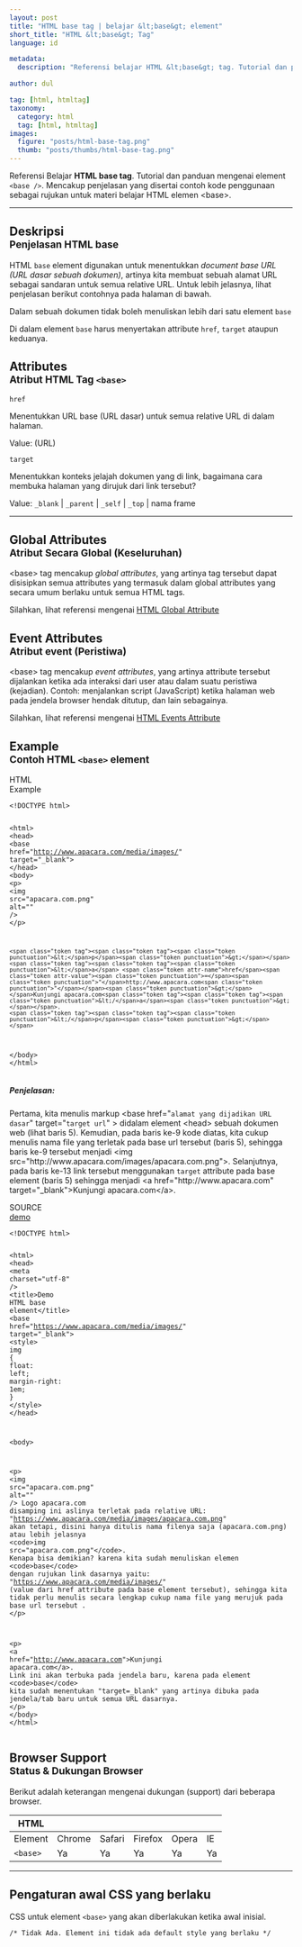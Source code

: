 ```yaml
---
layout: post
title: "HTML base tag | belajar &lt;base&gt; element"
short_title: "HTML &lt;base&gt; Tag"
language: id

metadata:
  description: "Referensi belajar HTML &lt;base&gt; tag. Tutorial dan panduan mengenai element &lt;base /&gt;, penjelasan dengan contoh kode penggunaan sebagai referensi belajar HTML &lt;base&gt;"

author: dul

tag: [html, htmltag]
taxonomy:
  category: html
  tag: [html, htmltag]
images:
  figure: "posts/html-base-tag.png"
  thumb: "posts/thumbs/html-base-tag.png"
---
```

<p class="text-muted">
  Referensi Belajar <strong>HTML base tag</strong>. Tutorial dan panduan mengenai element <code>&lt;base /&gt;</code>. Mencakup penjelasan yang disertai contoh kode penggunaan sebagai rujukan untuk materi belajar HTML <span lang="id">elemen</span> &lt;base&gt;.
</p>
<hr class="uk-article-divider">

<h2 class="title-sub bd-danger bd-left bd-left-only">Deskripsi <br>
  <small>Penjelasan HTML <span class="highlight">base</span></small>
</h2>
<p>
HTML <code>base</code> element digunakan untuk menentukkan <em>document base URL (URL dasar sebuah dokumen)</em>, artinya kita membuat sebuah alamat URL sebagai sandaran untuk semua relative URL. Untuk lebih jelasnya, lihat penjelasan berikut contohnya pada halaman di bawah.
</p>
<p>Dalam sebuah dokumen tidak boleh menuliskan lebih dari satu element <code>base</code> </p>
<p>Di dalam element <code>base</code> harus menyertakan attribute <code>href</code>, <code>target</code> ataupun keduanya. </p>

<!-- Attribute  -->
<section id="attribute">
<h2 class="title-sub bd-danger bd-left bd-left-only">Attributes <br>
  <small>Atribut HTML Tag <code>&lt;base&gt;</code></small>
</h2>
<div class="icard bg-gr3 bd-primary bd-top bd-top-only">
<div class="icard-heading clearfix co-wh bg-gr2">
 <div class="icard-bar"><div class="icard-bar-left pull-left"><span><code class="txt-lg">href</code></span></div></div></div><div class="icard-body icode itheme">
      <p>Menentukkan URL base (URL dasar) untuk semua relative URL di dalam halaman.</p>
      <div class="icard-footer clearfix bg-gr2 icode itheme">
        <p>Value: (URL)</p>
      </div>
  </div>
  </div>
<div class="icard bg-gr3 bd-primary bd-top bd-top-only">
<div class="icard-heading clearfix co-wh bg-gr2">
 <div class="icard-bar"><div class="icard-bar-left pull-left"><span><code class="txt-lg">target</code></span></div></div></div><div class="icard-body icode itheme">
      <p>Menentukkan konteks jelajah dokumen yang di link, bagaimana cara membuka halaman yang dirujuk dari link tersebut?</p>
      <div class="icard-footer clearfix bg-gr2 icode itheme">
        <p>Value: <code>_blank</code> | <code>_parent</code> | <code>_self</code> | <code>_top</code> | nama frame</p>
      </div>
  </div>
</div>
</section>

<hr class="uk-article-divider">
<!-- Global Attributes -->
<section id="global-attribute">
<h2 class="title-sub bd-danger bd-left bd-left-only">Global Attributes <br>
  <small>Atribut Secara Global (Keseluruhan)</small>
</h2>
  <div class="">
      <p>&lt;base&gt; tag mencakup <em>global attributes</em>, yang artinya tag tersebut dapat disisipkan semua attributes yang termasuk dalam global attributes yang secara umum berlaku untuk semua HTML tags.</p>
      <div class="footer-callout info">
        <p>Silahkan, lihat referensi mengenai <a href="http://www.apacara.com/blog/html-global-attribute.html">HTML Global Attribute</a></p>
      </div>
  </div>
</section>

<!-- Event Attributes -->
<section>
<h2 class="title-sub bd-danger bd-left bd-left-only">Event Attributes <br>
  <small>Atribut event  (Peristiwa)</small>
</h2>
  <div class="dul-callout dul-callout-warning">
      <p>&lt;base&gt; tag mencakup <em>event attributes</em>, yang artinya attribute tersebut dijalankan ketika ada interaksi dari user atau dalam suatu peristiwa (kejadian). Contoh: menjalankan script (JavaScript) ketika halaman web pada jendela browser hendak ditutup, dan lain sebagainya.</p>
      <div class="footer-callout warning">
        <p>Silahkan, lihat referensi mengenai <a href="http://www.apacara.com/blog/html-event-attribute.html">HTML Events Attribute</a></p>
      </div>
  </div>
</section>

<!-- Example -->
<section id="example">
<h2 class="title-sub bd-danger bd-left bd-left-only">Example<br>
  <small>Contoh HTML <code>&lt;base&gt;</code> element</small>
</h2>
<div class="dul-block">
<!-- example HTML code -->
<div class="icard">
<div class="icard-heading clearfix co-wh bg-pi2">
<div class="icard-bar">
<div class="icard-bar-left pull-left">
  <i class="fa fa-html5" aria-hidden="true"></i>
  <span>HTML</span>
</div>
<div class="icard-bar-right pull-right">
  <span>Example</span>
</div>
</div>
</div>
<div class="icard-body icode itheme">
<pre class="prettyprint linenums line-numbers highlight language-markup" data-line="5,11,15"><code data-language="html" class="html  language-markup"><span class="token doctype">&lt;!DOCTYPE html&gt;</span>

<span class="token tag"><span class="token tag"><span class="token punctuation">&lt;</span>html</span><span class="token punctuation">&gt;</span></span>
  <span class="token tag"><span class="token tag"><span class="token punctuation">&lt;</span>head</span><span class="token punctuation">&gt;</span></span>
    <span class="token tag"><span class="token tag"><span class="token punctuation">&lt;</span>base</span> <span class="token attr-name">href</span><span class="token attr-value"><span class="token punctuation">=</span><span class="token punctuation">"</span>http://www.apacara.com/media/images/<span class="token punctuation">"</span></span> <span class="token attr-name">target</span><span class="token attr-value"><span class="token punctuation">=</span><span class="token punctuation">"</span>_blank<span class="token punctuation">"</span></span><span class="token punctuation">&gt;</span></span>
  <span class="token tag"><span class="token tag"><span class="token punctuation">&lt;/</span>head</span><span class="token punctuation">&gt;</span></span>
  <span class="token tag"><span class="token tag"><span class="token punctuation">&lt;</span>body</span><span class="token punctuation">&gt;</span></span>
    <span class="token tag"><span class="token tag"><span class="token punctuation">&lt;</span>p</span><span class="token punctuation">&gt;</span></span>
    <span class="token tag"><span class="token tag"><span class="token punctuation">&lt;</span>img</span> <span class="token attr-name">src</span><span class="token attr-value"><span class="token punctuation">=</span><span class="token punctuation">"</span>apacara.com.png<span class="token punctuation">"</span></span> <span class="token attr-name">alt</span><span class="token attr-value"><span class="token punctuation">=</span><span class="token punctuation">"</span><span class="token punctuation">"</span></span> <span class="token punctuation">/&gt;</span></span>
    <span class="token tag"><span class="token tag"><span class="token punctuation">&lt;/</span>p</span><span class="token punctuation">&gt;</span></span>

    <span class="token tag"><span class="token tag"><span class="token punctuation">&lt;</span>p</span><span class="token punctuation">&gt;</span></span>
    <span class="token tag"><span class="token tag"><span class="token punctuation">&lt;</span>a</span> <span class="token attr-name">href</span><span class="token attr-value"><span class="token punctuation">=</span><span class="token punctuation">"</span>http://www.apacara.com<span class="token punctuation">"</span></span><span class="token punctuation">&gt;</span></span>Kunjungi apacara.com<span class="token tag"><span class="token tag"><span class="token punctuation">&lt;/</span>a</span><span class="token punctuation">&gt;</span></span>.
    <span class="token tag"><span class="token tag"><span class="token punctuation">&lt;/</span>p</span><span class="token punctuation">&gt;</span></span>
  <span class="token tag"><span class="token tag"><span class="token punctuation">&lt;/</span>body</span><span class="token punctuation">&gt;</span></span>
<span class="token tag"><span class="token tag"><span class="token punctuation">&lt;/</span>html</span><span class="token punctuation">&gt;</span></span><span aria-hidden="true" class="line-numbers-rows"><span></span><span></span><span></span><span></span><span></span><span></span><span></span><span></span><span></span><span></span><span></span><span></span><span></span><span></span><span></span><span></span></span></code>
</pre>
</div>
</div>
<h5>Penjelasan:</h5>
<p>Pertama, kita menulis markup &lt;base href="<code>alamat yang dijadikan URL dasar</code>" target="<code>target url</code>" &gt; didalam element &lt;head&gt; sebuah dokumen web (lihat baris 5). Kemudian, pada baris ke-9 kode diatas, kita cukup menulis nama file yang terletak pada base url tersebut (baris 5), sehingga baris ke-9 tersebut menjadi &lt;img src="http://www.apacara.com/images/apacara.com.png"&gt;. Selanjutnya, pada baris ke-13 link tersebut menggunakan <code>target</code> attribute pada base element (baris 5) sehingga menjadi &lt;a href="http://www.apacara.com" target="_blank"&gt;Kunjungi apacara.com&lt;/a&gt;.
</p>
</div>

</section>
<div class="icard">
<div class="icard-heading clearfix co-wh bg-pi2">
<div class="icard-bar">
<div class="icard-bar-left pull-left">
  <i class="fa fa-html5" aria-hidden="true"></i>
  <span>SOURCE</span>
</div>
<div class="icard-bar-right pull-right">
  <a href="https://www.apacara.com/example/html/tag/base.html" target="_blank"><span>demo</span><i class="fa fa-external-link" role="button"></i></a>
</div>
</div>
</div>
<div class="icard-body icode itheme bg-gr3">
<pre class="prettyprint highlight max-height language-markup"><code data-language="html" class="inline  language-markup"><span class="token doctype">&lt;!DOCTYPE html&gt;</span>

<span class="token tag"><span class="token tag"><span class="token punctuation">&lt;</span>html</span><span class="token punctuation">&gt;</span></span>
  <span class="token tag"><span class="token tag"><span class="token punctuation">&lt;</span>head</span><span class="token punctuation">&gt;</span></span>
    <span class="token tag"><span class="token tag"><span class="token punctuation">&lt;</span>meta</span> <span class="token attr-name">charset</span><span class="token attr-value"><span class="token punctuation">=</span><span class="token punctuation">"</span>utf-8<span class="token punctuation">"</span></span> <span class="token punctuation">/&gt;</span></span>
    <span class="token tag"><span class="token tag"><span class="token punctuation">&lt;</span>title</span><span class="token punctuation">&gt;</span></span>Demo HTML base element<span class="token tag"><span class="token tag"><span class="token punctuation">&lt;/</span>title</span><span class="token punctuation">&gt;</span></span>
    <span class="token tag"><span class="token tag"><span class="token punctuation">&lt;</span>base</span> <span class="token attr-name">href</span><span class="token attr-value"><span class="token punctuation">=</span><span class="token punctuation">"</span>https://www.apacara.com/media/images/<span class="token punctuation">"</span></span> <span class="token attr-name">target</span><span class="token attr-value"><span class="token punctuation">=</span><span class="token punctuation">"</span>_blank<span class="token punctuation">"</span></span><span class="token punctuation">&gt;</span></span>
    <span class="token tag"><span class="token tag"><span class="token punctuation">&lt;</span>style</span><span class="token punctuation">&gt;</span></span><span class="token style language-css">
      <span class="token selector">img</span> <span class="token punctuation">{</span>
        <span class="token property">float</span><span class="token punctuation">:</span> left<span class="token punctuation">;</span>
        <span class="token property">margin-right</span><span class="token punctuation">:</span> 1em<span class="token punctuation">;</span>
      <span class="token punctuation">}</span>
    </span><span class="token tag"><span class="token tag"><span class="token punctuation">&lt;/</span>style</span><span class="token punctuation">&gt;</span></span>
  <span class="token tag"><span class="token tag"><span class="token punctuation">&lt;/</span>head</span><span class="token punctuation">&gt;</span></span>

  <span class="token tag"><span class="token tag"><span class="token punctuation">&lt;</span>body</span><span class="token punctuation">&gt;</span></span>

  <span class="token tag"><span class="token tag"><span class="token punctuation">&lt;</span>p</span><span class="token punctuation">&gt;</span></span>
  <span class="token tag"><span class="token tag"><span class="token punctuation">&lt;</span>img</span> <span class="token attr-name">src</span><span class="token attr-value"><span class="token punctuation">=</span><span class="token punctuation">"</span>apacara.com.png<span class="token punctuation">"</span></span> <span class="token attr-name">alt</span><span class="token attr-value"><span class="token punctuation">=</span><span class="token punctuation">"</span><span class="token punctuation">"</span></span> <span class="token punctuation">/&gt;</span></span>
  Logo apacara.com disamping ini aslinya terletak pada relative URL: "https://www.apacara.com/media/images/apacara.com.png" akan tetapi, disini hanya ditulis nama filenya saja (apacara.com.png) atau lebih jelasnya <span class="token tag"><span class="token tag"><span class="token punctuation">&lt;</span>code</span><span class="token punctuation">&gt;</span></span>img src="apacara.com.png"<span class="token tag"><span class="token tag"><span class="token punctuation">&lt;/</span>code</span><span class="token punctuation">&gt;</span></span>. Kenapa bisa demikian? karena kita sudah menuliskan elemen <span class="token tag"><span class="token tag"><span class="token punctuation">&lt;</span>code</span><span class="token punctuation">&gt;</span></span>base<span class="token tag"><span class="token tag"><span class="token punctuation">&lt;/</span>code</span><span class="token punctuation">&gt;</span></span> dengan rujukan link dasarnya yaitu: "https://www.apacara.com/media/images/"  (value dari href attribute pada base element tersebut), sehingga kita tidak perlu menulis secara lengkap cukup nama file yang merujuk pada base url tersebut .
  <span class="token tag"><span class="token tag"><span class="token punctuation">&lt;/</span>p</span><span class="token punctuation">&gt;</span></span>

  <span class="token tag"><span class="token tag"><span class="token punctuation">&lt;</span>p</span><span class="token punctuation">&gt;</span></span>
  <span class="token tag"><span class="token tag"><span class="token punctuation">&lt;</span>a</span> <span class="token attr-name">href</span><span class="token attr-value"><span class="token punctuation">=</span><span class="token punctuation">"</span>http://www.apacara.com<span class="token punctuation">"</span></span><span class="token punctuation">&gt;</span></span>Kunjungi apacara.com<span class="token tag"><span class="token tag"><span class="token punctuation">&lt;/</span>a</span><span class="token punctuation">&gt;</span></span>.
  Link ini akan terbuka pada jendela baru, karena pada element <span class="token tag"><span class="token tag"><span class="token punctuation">&lt;</span>code</span><span class="token punctuation">&gt;</span></span>base<span class="token tag"><span class="token tag"><span class="token punctuation">&lt;/</span>code</span><span class="token punctuation">&gt;</span></span> kita sudah menentukan "target=_blank" yang artinya dibuka pada jendela/tab baru untuk semua URL dasarnya.
  <span class="token tag"><span class="token tag"><span class="token punctuation">&lt;/</span>p</span><span class="token punctuation">&gt;</span></span>
  <span class="token tag"><span class="token tag"><span class="token punctuation">&lt;/</span>body</span><span class="token punctuation">&gt;</span></span>
<span class="token tag"><span class="token tag"><span class="token punctuation">&lt;/</span>html</span><span class="token punctuation">&gt;</span></span></code>
</pre>
</div>
</div>

<!-- Article Aside -->

<!-- Browser Support -->
<aside id="browser">
<h2 class="title-sub bd-danger bd-left bd-left-only">Browser Support <br>
<small>Status &amp; Dukungan Browser </small>
</h2>
<p>Berikut adalah keterangan mengenai dukungan (support) dari beberapa browser.</p>
<div class="table-responsive uk-overflow-container">
<table class="table uk-table uk-text-nowrap full-width">
      <thead>
        <tr>
          <th>HTML</th>
          <th title="Chrome"><i class="fa fa-chrome fa fa-lg"></i></th>
          <th title="Safari"><i class="fa fa-safari fa fa-lg"></i></th>
          <th title="Firefox"><i class="fa fa-firefox fa fa-lg"></i></th>
          <th title="Opera"><i class="fa fa-opera fa fa-lg"></i></th>
          <th title="Internet Explorer"><i class="fa fa-internet-explorer fa fa-lg"></i></th>
        </tr>
      </thead>
      <tbody>
        <tr>
          <td>Element</td>
          <td>Chrome</td>
          <td>Safari</td>
          <td>Firefox</td>
          <td>Opera</td>
          <td>IE</td>
        </tr>
        <tr>
          <td><code>&lt;base&gt;</code></td>
          <td class="success">Ya</td>
          <td class="success">Ya</td>
          <td class="success">Ya</td>
          <td class="success">Ya</td>
          <td class="success">Ya</td>
        </tr>
      </tbody>
</table>
</div>

<hr class="uk-article-divider">
<!-- Default CSS -->
<div class="dul-block">
<h2 class="title-sub bd-danger bd-left bd-left-only">Pengaturan awal CSS yang berlaku&nbsp;</h2>
<p>CSS untuk element <code>&lt;base&gt;</code> yang akan diberlakukan ketika awal inisial.</p>
<div class="icode itheme css">
  <pre class="prettyprint highlight language-css"><code data-language="css" class=" inline language-css"><span class="token comment" >/* Tidak Ada. Element ini tidak ada default style yang berlaku */</span></code></pre>
</div>
</div>
</aside>